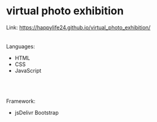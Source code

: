 # virtual photo exhibition


Link:   https://happylife24.github.io/virtual_photo_exhibition/
<br>
<br>
<br>
Languages: 
<ul>
<li>HTML</li>
<li>CSS</li>
<li>JavaScript</li>
</ul>
<br>
<br>
<br>
Framework:
<br>
<ul>
<li>jsDelivr Bootstrap</li>
</ul>


